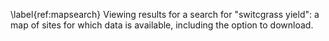 \label{ref:mapsearch} Viewing results for a search for "switcgrass yield": a map of sites for which data is available, including the option to download.